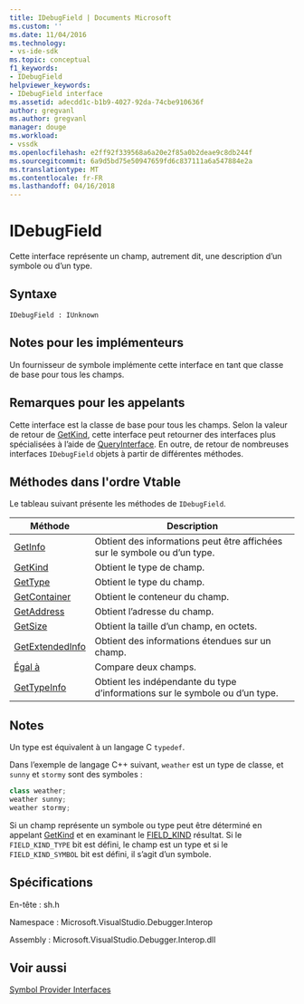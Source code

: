```yaml
---
title: IDebugField | Documents Microsoft
ms.custom: ''
ms.date: 11/04/2016
ms.technology:
- vs-ide-sdk
ms.topic: conceptual
f1_keywords:
- IDebugField
helpviewer_keywords:
- IDebugField interface
ms.assetid: adecdd1c-b1b9-4027-92da-74cbe910636f
author: gregvanl
ms.author: gregvanl
manager: douge
ms.workload:
- vssdk
ms.openlocfilehash: e2ff92f339568a6a20e2f85a0b2deae9c8db244f
ms.sourcegitcommit: 6a9d5bd75e50947659fd6c837111a6a547884e2a
ms.translationtype: MT
ms.contentlocale: fr-FR
ms.lasthandoff: 04/16/2018
---
```

# <a name="idebugfield"></a>IDebugField
Cette interface représente un champ, autrement dit, une description d’un symbole ou d’un type.  
  
## <a name="syntax"></a>Syntaxe  
  
```  
IDebugField : IUnknown  
```  
  
## <a name="notes-for-implementers"></a>Notes pour les implémenteurs  
 Un fournisseur de symbole implémente cette interface en tant que classe de base pour tous les champs.  
  
## <a name="notes-for-callers"></a>Remarques pour les appelants  
 Cette interface est la classe de base pour tous les champs. Selon la valeur de retour de [GetKind](../../../extensibility/debugger/reference/idebugfield-getkind.md), cette interface peut retourner des interfaces plus spécialisées à l’aide de [QueryInterface](/cpp/atl/queryinterface). En outre, de retour de nombreuses interfaces `IDebugField` objets à partir de différentes méthodes.  
  
## <a name="methods-in-vtable-order"></a>Méthodes dans l'ordre Vtable  
 Le tableau suivant présente les méthodes de `IDebugField`.  
  
|Méthode|Description|  
|------------|-----------------|  
|[GetInfo](../../../extensibility/debugger/reference/idebugfield-getinfo.md)|Obtient des informations peut être affichées sur le symbole ou d’un type.|  
|[GetKind](../../../extensibility/debugger/reference/idebugfield-getkind.md)|Obtient le type de champ.|  
|[GetType](../../../extensibility/debugger/reference/idebugfield-gettype.md)|Obtient le type du champ.|  
|[GetContainer](../../../extensibility/debugger/reference/idebugfield-getcontainer.md)|Obtient le conteneur du champ.|  
|[GetAddress](../../../extensibility/debugger/reference/idebugfield-getaddress.md)|Obtient l’adresse du champ.|  
|[GetSize](../../../extensibility/debugger/reference/idebugfield-getsize.md)|Obtient la taille d’un champ, en octets.|  
|[GetExtendedInfo](../../../extensibility/debugger/reference/idebugfield-getextendedinfo.md)|Obtient des informations étendues sur un champ.|  
|[Égal à](../../../extensibility/debugger/reference/idebugfield-equal.md)|Compare deux champs.|  
|[GetTypeInfo](../../../extensibility/debugger/reference/idebugfield-gettypeinfo.md)|Obtient les indépendante du type d’informations sur le symbole ou d’un type.|  
  
## <a name="remarks"></a>Notes  
 Un type est équivalent à un langage C `typedef`.  
  
 Dans l’exemple de langage C++ suivant, `weather` est un type de classe, et `sunny` et `stormy` sont des symboles :  
  
```cpp  
class weather;  
weather sunny;  
weather stormy;  
```  
  
 Si un champ représente un symbole ou type peut être déterminé en appelant [GetKind](../../../extensibility/debugger/reference/idebugfield-getkind.md) et en examinant le [FIELD_KIND](../../../extensibility/debugger/reference/field-kind.md) résultat. Si le `FIELD_KIND_TYPE` bit est défini, le champ est un type et si le `FIELD_KIND_SYMBOL` bit est défini, il s’agit d’un symbole.  
  
## <a name="requirements"></a>Spécifications  
 En-tête : sh.h  
  
 Namespace : Microsoft.VisualStudio.Debugger.Interop  
  
 Assembly : Microsoft.VisualStudio.Debugger.Interop.dll  
  
## <a name="see-also"></a>Voir aussi  
 [Symbol Provider Interfaces](../../../extensibility/debugger/reference/symbol-provider-interfaces.md)